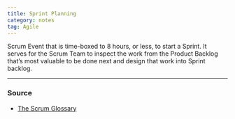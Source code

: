 ```yaml
---
title: Sprint Planning
category: notes
tag: Agile
---
```


Scrum Event that is time-boxed to 8 hours, or less, to start a Sprint. It serves for the Scrum Team to inspect the work from the Product Backlog that’s most valuable to be done next and design that work into Sprint backlog.

--- 
### Source
- [The Scrum Glossary](https://www.scrum.org/resources/scrum-glossary)